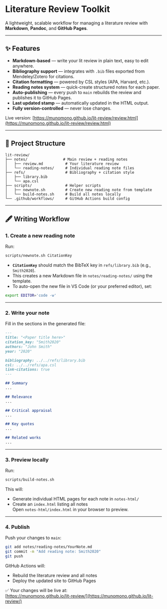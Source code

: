 # Literature Review Toolkit

A lightweight, scalable workflow for managing a literature review with **Markdown**, **Pandoc**, and **GitHub Pages**.

---

## ✨ Features

- **Markdown-based** — write your lit review in plain text, easy to edit anywhere.
- **Bibliography support** — integrates with `.bib` files exported from Mendeley/Zotero for citations.
- **Citation formatting** — powered by CSL styles (APA, Harvard, etc.).
- **Reading notes system** — quick-create structured notes for each paper.
- **Auto-publishing** — every push to `main` rebuilds the review and publishes it to GitHub Pages.
- **Last updated stamp** — automatically updated in the HTML output.
- **Fully version-controlled** — never lose changes.

Live version: [https://munomono.github.io/lit-review/review.html](https://munomono.github.io/lit-review/review.html)

---

## 📂 Project Structure

```
lit-review/
├── notes/                # Main review + reading notes
│   ├── review.md          # Your literature review
│   └── reading-notes/     # Individual reading note files
├── refs/                  # Bibliography + citation style
│   ├── library.bib
│   └── apa.csl
├── scripts/               # Helper scripts
│   ├── newnote.sh         # Create new reading note from template
│   └── build-notes.sh     # Build all notes locally
└── .github/workflows/     # GitHub Actions build config
```

---

## 🖋 Writing Workflow

### 1. Create a new reading note

Run:

```bash
scripts/newnote.sh CitationKey
```

- **`CitationKey`** should match the BibTeX key in `refs/library.bib` (e.g., `Smith2020`).
- This creates a new Markdown file in `notes/reading-notes/` using the template.
- To auto-open the new file in VS Code (or your preferred editor), set:

```bash
export EDITOR='code -w'
```

---

### 2. Write your note

Fill in the sections in the generated file:

```markdown
---
title: "<Paper title here>"
citation_key: "Smith2020"
authors: "John Smith"
year: "2020"

bibliography: ../../refs/library.bib
csl: ../../refs/apa.csl
link-citations: true
---

## Summary
...

## Relevance
...

## Critical appraisal
...

## Key quotes
...

## Related works
...
```

---

### 3. Preview locally

Run:

```bash
scripts/build-notes.sh
```

This will:
- Generate individual HTML pages for each note in `notes-html/`
- Create an `index.html` listing all notes  
Open `notes-html/index.html` in your browser to preview.

---

### 4. Publish

Push your changes to `main`:

```bash
git add notes/reading-notes/YourNote.md
git commit -m "Add reading note: Smith2020"
git push
```

GitHub Actions will:
- Rebuild the literature review and all notes
- Deploy the updated site to GitHub Pages

✅ Your changes will be live at:  
[https://munomono.github.io/lit-review/](https://munomono.github.io/lit-review/)
